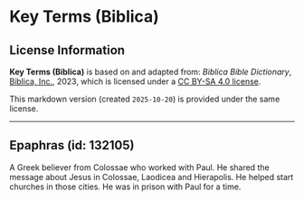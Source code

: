 # Key Terms (Biblica)

## License Information

**Key Terms (Biblica)** is based on and adapted from: _Biblica Bible Dictionary_, [Biblica, Inc.](https://www.biblica.com/), 2023, which is licensed under a [CC BY-SA 4.0 license](https://creativecommons.org/licenses/by-sa/4.0/legalcode.en).

This markdown version (created `2025-10-20`) is provided under the same license.



--------------------------------

## Epaphras (id: 132105)

A Greek believer from Colossae who worked with Paul. He shared the message about Jesus in Colossae, Laodicea and Hierapolis. He helped start churches in those cities. He was in prison with Paul for a time.


